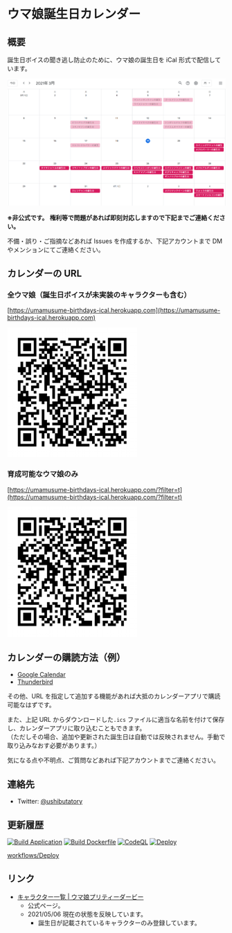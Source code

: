 # ウマ娘誕生日カレンダー

## 概要

誕生日ボイスの聞き逃し防止のために、ウマ娘の誕生日を iCal 形式で配信しています。

![image](docs/image.png)

**※非公式です。**
**権利等で問題があれば即刻対応しますので下記までご連絡ください。**

不備・誤り・ご指摘などあれば Issues を作成するか、下記アカウントまで DM やメンションにてご連絡ください。

## カレンダーの URL

### 全ウマ娘（誕生日ボイスが未実装のキャラクターも含む）

[https://umamusume-birthdays-ical.herokuapp.com](https://umamusume-birthdays-ical.herokuapp.com)

![QR](docs/qr_code/url-all.png)

### 育成可能なウマ娘のみ

[https://umamusume-birthdays-ical.herokuapp.com/?filter=t](https://umamusume-birthdays-ical.herokuapp.com/?filter=t)

![QR](docs/qr_code/url-trainable.png)

## カレンダーの購読方法（例）

- [Google Calendar](docs/how_to_subscribe/google_calendar)
- [Thunderbird](docs/how_to_subscribe/thunderbird)

その他、URL を指定して追加する機能があれば大抵のカレンダーアプリで購読可能なはずです。

また、上記 URL からダウンロードした`.ics` ファイルに適当な名前を付けて保存し、カレンダーアプリに取り込むこともできます。<br/>
（ただしその場合、追加や更新された誕生日は自動では反映されません。手動で取り込みなおす必要があります。）

気になる点や不明点、ご質問などあれば下記アカウントまでご連絡ください。

## 連絡先

- Twitter: [@ushibutatory](https://twitter.com/ushibutatory)

## 更新履歴

[![Build Application](https://github.com/ushibutatory/umamusume-birthdays/actions/workflows/build-application.yaml/badge.svg)](https://github.com/ushibutatory/umamusume-birthdays/actions/workflows/build-application.yaml)
[![Build Dockerfile](https://github.com/ushibutatory/umamusume-birthdays/actions/workflows/build-docker.yaml/badge.svg)](https://github.com/ushibutatory/umamusume-birthdays/actions/workflows/build-docker.yaml)
[![CodeQL](https://github.com/ushibutatory/umamusume-birthdays/actions/workflows/codeql-analysis.yaml/badge.svg)](https://github.com/ushibutatory/umamusume-birthdays/actions/workflows/codeql-analysis.yaml)
[![Deploy](https://github.com/ushibutatory/umamusume-birthdays/actions/workflows/deploy-prod.yaml/badge.svg)](https://github.com/ushibutatory/umamusume-birthdays/actions/workflows/deploy-prod.yaml)

[workflows/Deploy](https://github.com/ushibutatory/umamusume-birthdays/actions/workflows/deploy-prod.yaml)

## リンク

- [キャラクター一覧 | ウマ娘プリティーダービー](https://umamusume.jp/character/)
  - 公式ページ。
  - 2021/05/06 現在の状態を反映しています。
    - 誕生日が記載されているキャラクターのみ登録しています。
